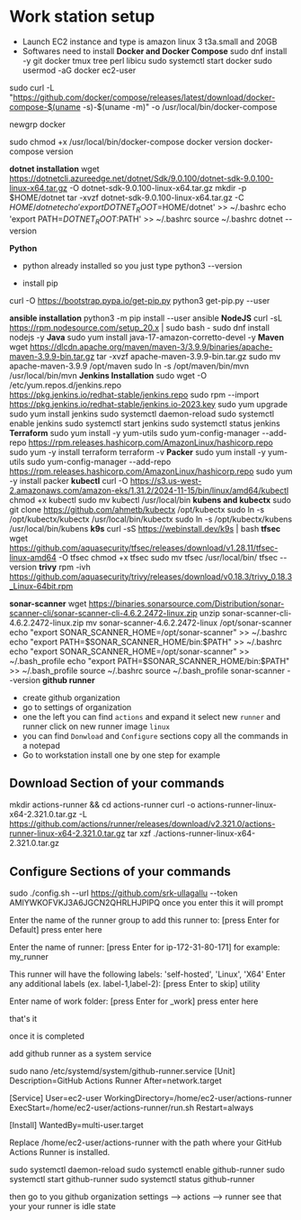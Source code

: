 # Work station setup
- Launch EC2 instance and type is amazon linux 3 t3a.small and 20GB
- Softwares need to install
**Docker and Docker Compose**
sudo dnf install -y git docker tmux tree perl libicu
sudo systemctl start docker
sudo usermod -aG docker ec2-user

sudo curl -L "https://github.com/docker/compose/releases/latest/download/docker-compose-$(uname -s)-$(uname -m)" -o /usr/local/bin/docker-compose

newgrp docker

sudo chmod +x /usr/local/bin/docker-compose
docker version
docker-compose version

**dotnet installation**
wget https://dotnetcli.azureedge.net/dotnet/Sdk/9.0.100/dotnet-sdk-9.0.100-linux-x64.tar.gz -O dotnet-sdk-9.0.100-linux-x64.tar.gz
mkdir -p $HOME/dotnet
tar -xvzf dotnet-sdk-9.0.100-linux-x64.tar.gz -C $HOME/dotnet
echo 'export DOTNET_ROOT=$HOME/dotnet' >> ~/.bashrc
echo 'export PATH=$DOTNET_ROOT:$PATH' >> ~/.bashrc
source ~/.bashrc
dotnet --version

**Python**
- python already installed so you just type python3 --version

- install pip

curl -O https://bootstrap.pypa.io/get-pip.py
python3 get-pip.py --user

**ansible installation**
python3 -m pip install --user ansible
**NodeJS**
curl -sL https://rpm.nodesource.com/setup_20.x | sudo bash -
sudo dnf install nodejs -y 
**Java**
sudo yum install java-17-amazon-corretto-devel -y
**Maven**
wget https://dlcdn.apache.org/maven/maven-3/3.9.9/binaries/apache-maven-3.9.9-bin.tar.gz
tar -xvzf apache-maven-3.9.9-bin.tar.gz
sudo mv apache-maven-3.9.9 /opt/maven
sudo ln -s /opt/maven/bin/mvn /usr/local/bin/mvn
**Jenkins Installation**
sudo wget -O /etc/yum.repos.d/jenkins.repo \
    https://pkg.jenkins.io/redhat-stable/jenkins.repo
sudo rpm --import https://pkg.jenkins.io/redhat-stable/jenkins.io-2023.key
sudo yum upgrade
sudo yum install jenkins
sudo systemctl daemon-reload
sudo systemctl enable jenkins
sudo systemctl start jenkins
sudo systemctl status jenkins
**Terraform**
sudo yum install -y yum-utils
sudo yum-config-manager --add-repo https://rpm.releases.hashicorp.com/AmazonLinux/hashicorp.repo
sudo yum -y install terraform
terraform -v
**Packer**
sudo yum install -y yum-utils
sudo yum-config-manager --add-repo https://rpm.releases.hashicorp.com/AmazonLinux/hashicorp.repo
sudo yum -y install packer
**kubectl**
curl -O https://s3.us-west-2.amazonaws.com/amazon-eks/1.31.2/2024-11-15/bin/linux/amd64/kubectl
chmod +x kubectl
sudo mv kubectl /usr/local/bin
**kubens and kubectx**
sudo git clone https://github.com/ahmetb/kubectx /opt/kubectx
sudo ln -s /opt/kubectx/kubectx /usr/local/bin/kubectx
sudo ln -s /opt/kubectx/kubens /usr/local/bin/kubens
**k9s**
curl -sS https://webinstall.dev/k9s | bash
**tfsec**
wget https://github.com/aquasecurity/tfsec/releases/download/v1.28.11/tfsec-linux-amd64 -O tfsec
chmod +x tfsec
sudo mv tfsec /usr/local/bin/
tfsec --version
**trivy**
rpm -ivh https://github.com/aquasecurity/trivy/releases/download/v0.18.3/trivy_0.18.3_Linux-64bit.rpm

**sonar-scanner**
wget https://binaries.sonarsource.com/Distribution/sonar-scanner-cli/sonar-scanner-cli-4.6.2.2472-linux.zip 
unzip sonar-scanner-cli-4.6.2.2472-linux.zip
mv sonar-scanner-4.6.2.2472-linux /opt/sonar-scanner
echo "export SONAR_SCANNER_HOME=/opt/sonar-scanner" >> ~/.bashrc
echo "export PATH=\$SONAR_SCANNER_HOME/bin:\$PATH" >> ~/.bashrc
echo "export SONAR_SCANNER_HOME=/opt/sonar-scanner" >> ~/.bash_profile
echo "export PATH=\$SONAR_SCANNER_HOME/bin:\$PATH" >> ~/.bash_profile
source ~/.bashrc
source ~/.bash_profile
sonar-scanner --version
**github runner**
- create github organization
- go to settings of organization
- one the left you can find `actions` and expand it select new `runner` and runner click on new runner image `linux`
- you can find `Donwload` and `Configure` sections copy all the commands in a notepad
- Go to workstation install one by one step for example

Download Section of your commands
----------------------------------
mkdir actions-runner && cd actions-runner
curl -o actions-runner-linux-x64-2.321.0.tar.gz -L https://github.com/actions/runner/releases/download/v2.321.0/actions-runner-linux-x64-2.321.0.tar.gz
tar xzf ./actions-runner-linux-x64-2.321.0.tar.gz

Configure Sections of your commands
-----------------------------------
sudo ./config.sh --url https://github.com/srk-ullagallu --token AMIYWKOFVKJ3A6JGCN2QHRLHJPIPQ  once you enter this it will prompt

Enter the name of the runner group to add this runner to: [press Enter for Default] press enter here

Enter the name of runner: [press Enter for ip-172-31-80-171]  <please give your desired name> for example: my_runner

This runner will have the following labels: 'self-hosted', 'Linux', 'X64'
Enter any additional labels (ex. label-1,label-2): [press Enter to skip] utility

Enter name of work folder: [press Enter for _work] press enter here

that's it

once it is completed 

add github runner as a system service

sudo nano /etc/systemd/system/github-runner.service
[Unit]
Description=GitHub Actions Runner
After=network.target

[Service]
User=ec2-user
WorkingDirectory=/home/ec2-user/actions-runner
ExecStart=/home/ec2-user/actions-runner/run.sh
Restart=always

[Install]
WantedBy=multi-user.target


Replace /home/ec2-user/actions-runner with the path where your GitHub Actions Runner is installed.

sudo systemctl daemon-reload
sudo systemctl enable github-runner
sudo systemctl start github-runner
sudo systemctl status github-runner

then go to you github organization settings --> actions --> runner see that your your runner is idle state












